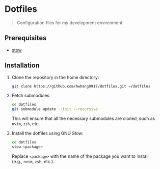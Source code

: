 # Dotfiles

> Configuration files for my development environment.

## Prerequisites

- [stow](https://www.gnu.org/software/stow/)

## Installation


1. Clone the repository in the home directory:

   ```bash
   git clone https://github.com/hwhang0917/dotfiles.git ~/dotfiles
   ```

2. Fetch submodules:

   ```bash
   cd dotfiles
   git submodule update --init --recursive
   ```

   This will ensure that all the necessary submodules are cloned, such as `nvim`, `zsh`, etc.

3. Install the dotfiles using GNU Stow:

   ```bash
   cd dotfiles
   stow <package>
   ```

   Replace `<package>` with the name of the package you want to install (e.g., `nvim`, `zsh`, etc.).
